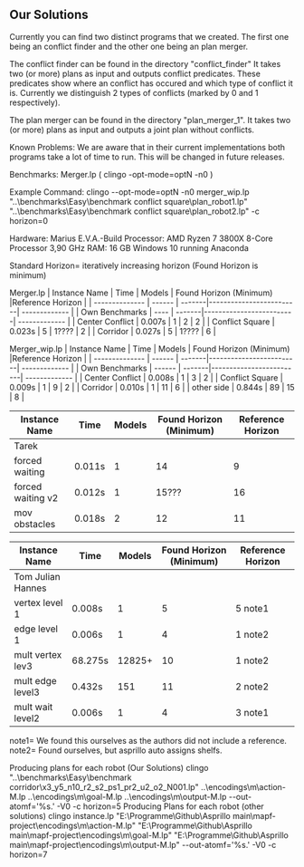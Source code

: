 ## Our Solutions

Currently you can find two distinct programs that we created.
The first one being an conflict finder and the other one being an plan merger.

The conflict finder can be found in the directory "conflict_finder"
It takes two (or more) plans as input and outputs conflict predicates.
These predicates show where an conflict has occured and which type of conflict it is.
Currently we distinguish 2 types of conflicts (marked by 0 and 1 respectively).


The plan merger can be found in the directory "plan_merger_1".
It takes two (or more) plans as input and outputs a joint plan without conflicts.

Known Problems:
We are aware that in their current implementations both programs take a lot of time to run.
This will be changed in future releases.




Benchmarks:
Merger.lp
( clingo -opt-mode=optN -n0 )

Example Command: 
clingo --opt-mode=optN -n0 merger_wip.lp "..\benchmarks\Easy\benchmark conflict square\plan_robot1.lp" "..\benchmarks\Easy\benchmark conflict square\plan_robot2.lp" -c horizon=0

Hardware: Marius E.V.A.-Build
Processor: AMD Ryzen 7 3800X 8-Core Processor 3,90 GHz
RAM: 16 GB
Windows 10 running Anaconda

Standard Horizon= iteratively increasing horizon (Found Horizon is minimum)

Merger.lp
| Instance Name    | Time    | Models | Found Horizon (Minimum) |Reference Horizon |
| --------------   | ------  | -------|-------------------------| -------------    |
| Own Benchmarks   | ----    | -------|-------------------------| -------------    |
| Center Conflict  | 0.007s  | 1      | 2                       |  2               |
| Conflict Square  | 0.023s  | 5      | 1????                   |  2               |
| Corridor         | 0.027s  | 5      | 1????                   |  6               |


Merger_wip.lp
| Instance Name   | Time    | Models | Found Horizon (Minimum) |Reference Horizon |
| --------------  | ------  | -------|-------------------------| -------------    |
| Own Benchmarks  | ------  | -------|-------------------------| -------------    |
| Center Conflict | 0.008s  | 1      | 3                       |  2               |
| Conflict Square | 0.009s  | 1      | 9                       |  2               |
| Corridor        | 0.010s  | 1      | 11                      |  6               |
| other side      | 0.844s  | 89     | 15                      |  8               |

| Instance Name   | Time    | Models | Found Horizon (Minimum) |Reference Horizon |
| --------------  | ------  | -------|-------------------------| -------------    |
| Tarek           |         |        |                         |                  |
| forced waiting  | 0.011s  | 1      | 14                      |  9               |
|forced waiting v2| 0.012s  | 1      | 15???                   | 16               |
|mov obstacles    | 0.018s  | 2      | 12                      | 11               |

| Instance Name   | Time    | Models | Found Horizon (Minimum) |Reference Horizon |
| --------------  | ------  | -------|-------------------------| -------------    |
|Tom Julian Hannes|         |        |                         |                  |
| vertex level 1  | 0.008s  | 1      | 5                       |  5   note1       |
| edge level 1    | 0.006s  | 1      | 4                       |  1   note2       |
|mult vertex lev3 | 68.275s | 12825+ | 10                      |  1   note2       |
|mult edge level3 | 0.432s  | 151    | 11                      |  2   note2       |
|mult wait level2 | 0.006s  | 1      | 4                       |  3   note1       |

note1= We found this ourselves as the authors did not include a reference.
note2= Found ourselves, but asprillo auto assigns shelfs.

Producing plans for each robot (Our Solutions)
clingo "..\benchmarks\Easy\benchmark corridor\x3_y5_n10_r2_s2_ps1_pr2_u2_o2_N001.lp" ..\encodings\m\action-M.lp ..\encodings\m\goal-M.lp ..\encodings\m\output-M.lp --out-atomf='%s.' -V0 -c horizon=5
Producing Plans for each robot (other solutions)
clingo instance.lp "E:\Programme\Github\Asprillo main\mapf-project\encodings\m\action-M.lp" "E:\Programme\Github\Asprillo main\mapf-project\encodings\m\goal-M.lp" "E:\Programme\Github\Asprillo main\mapf-project\encodings\m\output-M.lp" --out-atomf='%s.' -V0 -c horizon=7
